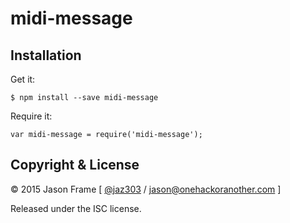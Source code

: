 # midi-message

## Installation



Get it:

    $ npm install --save midi-message

Require it:

	var midi-message = require('midi-message');



## Copyright &amp; License

&copy; 2015 Jason Frame [ [@jaz303](http://twitter.com/jaz303) / [jason@onehackoranother.com](mailto:jason@onehackoranother.com) ]

Released under the ISC license.
